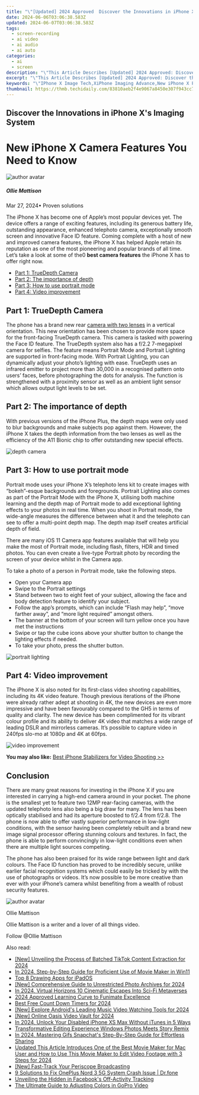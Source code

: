 ```yaml
---
title: "\"[Updated] 2024 Approved  Discover the Innovations in iPhone X's Imaging System\""
date: 2024-06-06T03:06:38.583Z
updated: 2024-06-07T03:06:38.583Z
tags: 
  - screen-recording
  - ai video
  - ai audio
  - ai auto
categories: 
  - ai
  - screen
description: "\"This Article Describes [Updated] 2024 Approved: Discover the Innovations in iPhone X's Imaging System\""
excerpt: "\"This Article Describes [Updated] 2024 Approved: Discover the Innovations in iPhone X's Imaging System\""
keywords: "\"IPhone X Image Tech,XiPhone Imaging Advance,New iPhone X Photography,IPhone X Camera Breakthrough,X-Series Phone Visuals,XiPhone Picture Quality,Innovative XPhone Sensor\""
thumbnail: https://thmb.techidaily.com/83810aeb2f4e9067a8450e307f943cc7eb4a02a55fedde24fa1dbdf3c7ea5ae0.jpg
---
```


## Discover the Innovations in iPhone X's Imaging System

# New iPhone X Camera Features You Need to Know

![author avatar](https://images.wondershare.com/filmora/article-images/ollie-mattison.jpg)

##### Ollie Mattison

 Mar 27, 2024• Proven solutions

 The iPhone X has become one of Apple’s most popular devices yet. The device offers a range of exciting features, including its generous battery life, outstanding appearance, enhanced telephoto camera, exceptionally smooth screen and innovative Face ID feature. Coming complete with a host of new and improved camera features, the iPhone X has helped Apple retain its reputation as one of the most pioneering and popular brands of all time. Let’s take a look at some of the0 **best camera features** the iPhone X has to offer right now.

* [Part 1: TrueDepth Camera](#part1)
* [Part 2: The importance of depth](#part2)
* [Part 3: How to use portrait mode](#part3)
* [Part 4: Video improvement](#part4)

## Part 1: TrueDepth Camera

 The phone has a brand new rear [camera with two lenses](https://tools.techidaily.com/wondershare/filmora/download/) in a vertical orientation. This new orientation has been chosen to provide more space for the front-facing TrueDepth camera. This camera is tasked with powering the Face ID feature. The TrueDepth system also has a f/2.2 7-megapixel camera for selfies. The feature means Portrait Mode and Portrait Lighting are supported in front-facing mode. With Portrait Lighting, you can dynamically adjust your photo’s lighting with ease. TrueDepth uses an infrared emitter to project more than 30,000 in a recognised pattern onto users’ faces, before photographing the dots for analysis. The function is strengthened with a proximity sensor as well as an ambient light sensor which allows output light levels to be set.

## Part 2: The importance of depth

 With previous versions of the iPhone Plus, the depth maps were only used to blur backgrounds and make subjects pop against them. However, the iPhone X takes the depth information from the two lenses as well as the efficiency of the A11 Bionic chip to offer outstanding new special effects.

![depth camera](https://images.wondershare.com/filmora/article-images/depth-iphone.jpg)

## Part 3: How to use portrait mode

 Portrait mode uses your iPhone X’s telephoto lens kit to create images with “bokeh”-esque backgrounds and foregrounds. Portrait Lighting also comes as part of the Portrait Mode with the iPhone X, utilising both machine learning and the depth map of Portrait mode to add exceptional lighting effects to your photos in real time. When you shoot in Portrait mode, the wide-angle measures the difference between what it and the telephoto can see to offer a multi-point depth map. The depth map itself creates artificial depth of field.

 There are many iOS 11 Camera app features available that will help you make the most of Portrait mode, including flash, filters, HDR and timed photos. You can even create a live-type Portrait photo by recording the screen of your device whilst in the Camera app.

 To take a photo of a person in Portrait mode, take the following steps.

* Open your Camera app
* Swipe to the Portrait settings
* Stand between two to eight feet of your subject, allowing the face and body detection feature to identify your subject.
* Follow the app’s prompts, which can include “Flash may help”, “move farther away”, and “more light required” amongst others.
* The banner at the bottom of your screen will turn yellow once you have met the instructions
* Swipe or tap the cube icons above your shutter button to change the lighting effects if needed.
* To take your photo, press the shutter button.

![portrait lighting](https://images.wondershare.com/filmora/article-images/PortraitLighting.jpg)

## Part 4: Video improvement

 The iPhone X is also noted for its first-class video shooting capabilities, including its 4K video feature. Though previous iterations of the iPhone were already rather adept at shooting in 4K, the new devices are even more impressive and have been favourably compared to the GH5 in terms of quality and clarity. The new device has been complimented for its vibrant colour profile and its ability to deliver 4K video that matches a wide range of leading DSLR and mirrorless cameras. It’s possible to capture video in 240fps slo-mo at 1080p and 4K at 60fps.

![video improvement](https://images.wondershare.com/filmora/article-images/video-improvement.JPG)

**You may also like:** [Best iPhone Stabilizers for Video Shooting >>](https://tools.techidaily.com/wondershare/filmora/download/)

## Conclusion

 There are many great reasons for investing in the iPhone X if you are interested in carrying a high-end camera around in your pocket. The phone is the smallest yet to feature two 12MP rear-facing cameras, with the updated telephoto lens also being a big draw for many. The lens has been optically stabilised and had its aperture boosted to f/2.4 from f/2.8\. The phone is now able to offer vastly superior performance in low-light conditions, with the sensor having been completely rebuilt and a brand new image signal processor offering stunning colours and textures. In fact, the phone is able to perform convincingly in low-light conditions even when there are multiple light sources competing.

 The phone has also been praised for its wide range between light and dark colours. The Face ID function has proved to be incredibly secure, unlike earlier facial recognition systems which could easily be tricked by with the use of photographs or videos. It’s now possible to be more creative than ever with your iPhone’s camera whilst benefiting from a wealth of robust security features.

![author avatar](https://images.wondershare.com/filmora/article-images/ollie-mattison.jpg)

Ollie Mattison

Ollie Mattison is a writer and a lover of all things video.

Follow @Ollie Mattison


<ins class="adsbygoogle"
     style="display:block"
     data-ad-format="autorelaxed"
     data-ad-client="ca-pub-7571918770474297"
     data-ad-slot="1223367746"></ins>



<ins class="adsbygoogle"
     style="display:block"
     data-ad-client="ca-pub-7571918770474297"
     data-ad-slot="8358498916"
     data-ad-format="auto"
     data-full-width-responsive="true"></ins>


<span class="atpl-alsoreadstyle">Also read:</span>
<div><ul>
<li><a href="https://vp-tips.techidaily.com/new-unveiling-the-process-of-batched-tiktok-content-extraction-for-2024/"><u>[New] Unveiling the Process of Batched TikTok Content Extraction for 2024</u></a></li>
<li><a href="https://vp-tips.techidaily.com/in-2024-step-by-step-guide-for-proficient-use-of-movie-maker-in-win11/"><u>In 2024, Step-by-Step Guide for Proficient Use of Movie Maker in Win11</u></a></li>
<li><a href="https://vp-tips.techidaily.com/top-8-drawing-apps-for-ipados/"><u>Top 8 Drawing Apps for iPadOS</u></a></li>
<li><a href="https://vp-tips.techidaily.com/new-comprehensive-guide-to-unrestricted-photo-archives-for-2024/"><u>[New] Comprehensive Guide to Unrestricted Photo Archives for 2024</u></a></li>
<li><a href="https://vp-tips.techidaily.com/in-2024-virtual-horizons-10-cinematic-escapes-into-sci-fi-metaverses/"><u>In 2024, Virtual Horizons  10 Cinematic Escapes Into Sci-Fi Metaverses</u></a></li>
<li><a href="https://vp-tips.techidaily.com/2024-approved-learning-curve-to-funimate-excellence/"><u>2024 Approved  Learning Curve to Funimate Excellence</u></a></li>
<li><a href="https://vp-tips.techidaily.com/best-free-count-down-timers-for-2024/"><u>Best Free Count Down Timers for 2024</u></a></li>
<li><a href="https://vp-tips.techidaily.com/new-explore-androids-leading-music-video-watching-tools-for-2024/"><u>[New] Explore Android's Leading Music Video Watching Tools for 2024</u></a></li>
<li><a href="https://facebook-clips.techidaily.com/new-online-oasis-video-vault-for-2024/"><u>[New] Online Oasis Video Vault for 2024</u></a></li>
<li><a href="https://ios-unlock.techidaily.com/in-2024-unlock-your-disabled-iphone-xs-max-without-itunes-in-5-ways-by-drfone-ios/"><u>In 2024, Unlock Your Disabled iPhone XS Max Without iTunes in 5 Ways</u></a></li>
<li><a href="https://extra-tips.techidaily.com/transformative-editing-experience-windows-photos-meets-story-remix/"><u>Transformative Editing Experience  Windows Photos Meets Story Remix</u></a></li>
<li><a href="https://snapchat-videos.techidaily.com/in-2024-mastering-gifs-snapchats-step-by-step-guide-for-effortless-sharing/"><u>In 2024, Mastering Gifs  Snapchat's Step-By-Step Guide for Effortless Sharing</u></a></li>
<li><a href="https://video-ai-editor.techidaily.com/updated-this-article-introduces-one-of-the-best-movie-maker-for-mac-user-and-how-to-use-this-movie-maker-to-edit-video-footage-with-3-steps-for-2024/"><u>Updated This Article Introduces One of the Best Movie Maker for Mac User and How to Use This Movie Maker to Edit Video Footage with 3 Steps for 2024</u></a></li>
<li><a href="https://some-knowledge.techidaily.com/new-fast-track-your-periscope-broadcasting/"><u>[New] Fast-Track Your Periscope Broadcasting</u></a></li>
<li><a href="https://howto.techidaily.com/9-solutions-to-fix-oneplus-nord-3-5g-system-crash-issue-drfone-by-drfone-fix-android-problems-fix-android-problems/"><u>9 Solutions to Fix OnePlus Nord 3 5G System Crash Issue | Dr.fone</u></a></li>
<li><a href="https://extra-lessons.techidaily.com/unveiling-the-hidden-in-facebooks-off-activity-tracking/"><u>Unveiling the Hidden in Facebook's Off-Activity Tracking</u></a></li>
<li><a href="https://extra-information.techidaily.com/the-ultimate-guide-to-adjusting-colors-in-gopro-video/"><u>The Ultimate Guide to Adjusting Colors in GoPro Video</u></a></li>
</ul></div>
